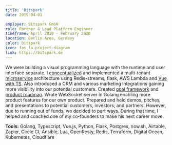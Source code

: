 ```yaml
---
title: 'Bitspark'
date: 2019-04-01

employer: Bitspark GmbH
role: Partner & Lead Platform Engineer
timeframe: April 2019 - February 2020
location: Berlin Area, Germany
color: bitspark
icon: fas fa-project-diagram
link: https://bitspark.de
---
```


We were building a visual programming language with the runtime and user interface separate. I [conceptualized](https://twitter.com/Bitspark/status/1141976557852024833) and implemented a multi-tenant [microservice](https://twitter.com/Bitspark/status/1155728667978424320) architecture using Redis-streams, flask, AWS Lambda and [Vue with TS](https://twitter.com/Bitspark/status/1206914206613815297). Also introduced a CRM and various marketing integrations gaining more visibility into our potential customers. Created [goal framework](https://twitter.com/Bitspark/status/1110151359548932096) and [product roadmap](https://twitter.com/Bitspark/status/1140580614061662208). Wrote WebSocket server in Golang enabling more product features for our own product. Prepared and held demos, pitches, and presentations to potential customers, investors, and partners. However, due to running out of funds, we decided to part ways. During that time, I helped and coached one of my co-founders to make his next career move.

**Tools:** <span class="text-monospaced">Golang, Typescript, Vue.js, Python, Flask, Postgres, now.sh, Airtable, Zapier, Circle CI, Ansible, Lua, OpenResty, Redis, Terraform, Digital Ocean, Kubernetes, Cloudflare</span>
